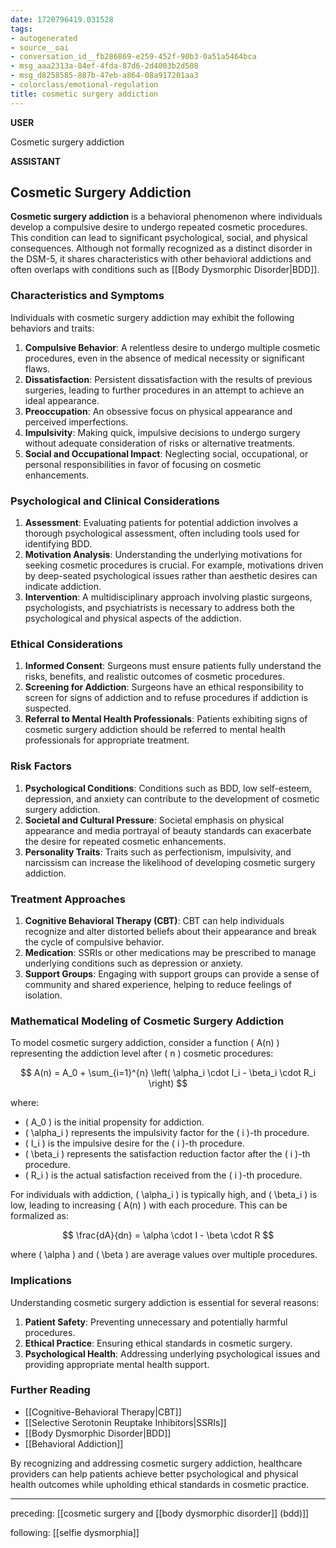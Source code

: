 ```yaml
---
date: 1720796419.031528
tags:
- autogenerated
- source__oai
- conversation_id__fb286869-e259-452f-90b3-0a51a5464bca
- msg_aaa2313a-84ef-4fda-87d6-2d4003b2d508
- msg_d8258585-887b-47eb-a864-08a917201aa3
- colorclass/emotional-regulation
title: cosmetic surgery addiction
---
```


**USER**

Cosmetic surgery addiction


**ASSISTANT**

## Cosmetic Surgery Addiction

**Cosmetic surgery addiction** is a behavioral phenomenon where individuals develop a compulsive desire to undergo repeated cosmetic procedures. This condition can lead to significant psychological, social, and physical consequences. Although not formally recognized as a distinct disorder in the DSM-5, it shares characteristics with other behavioral addictions and often overlaps with conditions such as [[Body Dysmorphic Disorder|BDD]].

### Characteristics and Symptoms

Individuals with cosmetic surgery addiction may exhibit the following behaviors and traits:

1. **Compulsive Behavior**: A relentless desire to undergo multiple cosmetic procedures, even in the absence of medical necessity or significant flaws.
2. **Dissatisfaction**: Persistent dissatisfaction with the results of previous surgeries, leading to further procedures in an attempt to achieve an ideal appearance.
3. **Preoccupation**: An obsessive focus on physical appearance and perceived imperfections.
4. **Impulsivity**: Making quick, impulsive decisions to undergo surgery without adequate consideration of risks or alternative treatments.
5. **Social and Occupational Impact**: Neglecting social, occupational, or personal responsibilities in favor of focusing on cosmetic enhancements.

### Psychological and Clinical Considerations

1. **Assessment**: Evaluating patients for potential addiction involves a thorough psychological assessment, often including tools used for identifying BDD.
2. **Motivation Analysis**: Understanding the underlying motivations for seeking cosmetic procedures is crucial. For example, motivations driven by deep-seated psychological issues rather than aesthetic desires can indicate addiction.
3. **Intervention**: A multidisciplinary approach involving plastic surgeons, psychologists, and psychiatrists is necessary to address both the psychological and physical aspects of the addiction.

### Ethical Considerations

1. **Informed Consent**: Surgeons must ensure patients fully understand the risks, benefits, and realistic outcomes of cosmetic procedures.
2. **Screening for Addiction**: Surgeons have an ethical responsibility to screen for signs of addiction and to refuse procedures if addiction is suspected.
3. **Referral to Mental Health Professionals**: Patients exhibiting signs of cosmetic surgery addiction should be referred to mental health professionals for appropriate treatment.

### Risk Factors

1. **Psychological Conditions**: Conditions such as BDD, low self-esteem, depression, and anxiety can contribute to the development of cosmetic surgery addiction.
2. **Societal and Cultural Pressure**: Societal emphasis on physical appearance and media portrayal of beauty standards can exacerbate the desire for repeated cosmetic enhancements.
3. **Personality Traits**: Traits such as perfectionism, impulsivity, and narcissism can increase the likelihood of developing cosmetic surgery addiction.

### Treatment Approaches

1. **Cognitive Behavioral Therapy (CBT)**: CBT can help individuals recognize and alter distorted beliefs about their appearance and break the cycle of compulsive behavior.
2. **Medication**: SSRIs or other medications may be prescribed to manage underlying conditions such as depression or anxiety.
3. **Support Groups**: Engaging with support groups can provide a sense of community and shared experience, helping to reduce feelings of isolation.

### Mathematical Modeling of Cosmetic Surgery Addiction

To model cosmetic surgery addiction, consider a function \( A(n) \) representing the addiction level after \( n \) cosmetic procedures:

$$
A(n) = A_0 + \sum_{i=1}^{n} \left( \alpha_i \cdot I_i - \beta_i \cdot R_i \right)
$$

where:
- \( A_0 \) is the initial propensity for addiction.
- \( \alpha_i \) represents the impulsivity factor for the \( i \)-th procedure.
- \( I_i \) is the impulsive desire for the \( i \)-th procedure.
- \( \beta_i \) represents the satisfaction reduction factor after the \( i \)-th procedure.
- \( R_i \) is the actual satisfaction received from the \( i \)-th procedure.

For individuals with addiction, \( \alpha_i \) is typically high, and \( \beta_i \) is low, leading to increasing \( A(n) \) with each procedure. This can be formalized as:

$$
\frac{dA}{dn} = \alpha \cdot I - \beta \cdot R
$$

where \( \alpha \) and \( \beta \) are average values over multiple procedures.

### Implications

Understanding cosmetic surgery addiction is essential for several reasons:

1. **Patient Safety**: Preventing unnecessary and potentially harmful procedures.
2. **Ethical Practice**: Ensuring ethical standards in cosmetic surgery.
3. **Psychological Health**: Addressing underlying psychological issues and providing appropriate mental health support.

### Further Reading

- [[Cognitive-Behavioral Therapy|CBT]]
- [[Selective Serotonin Reuptake Inhibitors|SSRIs]]
- [[Body Dysmorphic Disorder|BDD]]
- [[Behavioral Addiction]]

By recognizing and addressing cosmetic surgery addiction, healthcare providers can help patients achieve better psychological and physical health outcomes while upholding ethical standards in cosmetic practice.


---

preceding: [[cosmetic surgery and [[body dysmorphic disorder]] (bdd)]]  


following: [[selfie dysmorphia]]